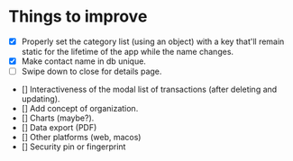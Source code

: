 # Things to improve
- [x] Properly set the category list (using an object) with a key that'll remain static for the lifetime of the app while the name changes.
- [x] Make contact name in db unique.
- [ ] Swipe down to close for details page.
- [] Interactiveness of the modal list of transactions (after deleting and updating).
- [] Add concept of organization.
- [] Charts (maybe?).
- [] Data export (PDF)
- [] Other platforms (web, macos)
- [] Security pin or fingerprint
